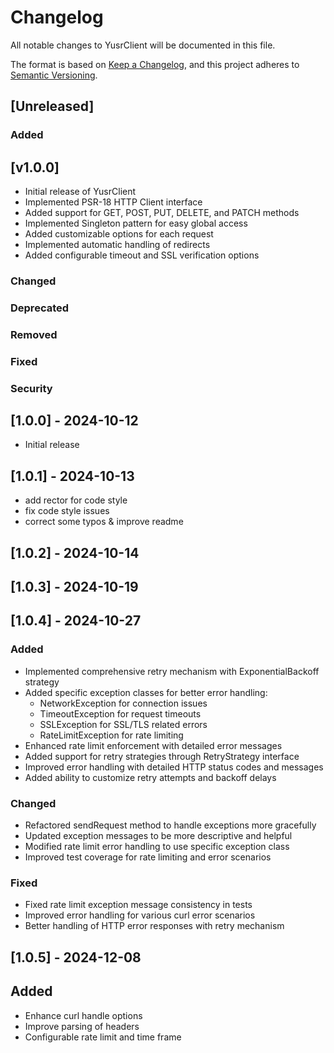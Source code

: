 # Changelog

All notable changes to YusrClient will be documented in this file.

The format is based on [Keep a Changelog](https://keepachangelog.com/en/1.0.0/),
and this project adheres to [Semantic Versioning](https://semver.org/spec/v2.0.0.html).

## [Unreleased]

### Added

## [v1.0.0]

- Initial release of YusrClient
- Implemented PSR-18 HTTP Client interface
- Added support for GET, POST, PUT, DELETE, and PATCH methods
- Implemented Singleton pattern for easy global access
- Added customizable options for each request
- Implemented automatic handling of redirects
- Added configurable timeout and SSL verification options

### Changed

### Deprecated

### Removed

### Fixed

### Security

## [1.0.0] - 2024-10-12

- Initial release

## [1.0.1] - 2024-10-13

- add rector for code style
- fix code style issues
- correct some typos & improve readme

## [1.0.2] - 2024-10-14

## [1.0.3] - 2024-10-19

## [1.0.4] - 2024-10-27

### Added
- Implemented comprehensive retry mechanism with ExponentialBackoff strategy
- Added specific exception classes for better error handling:
  - NetworkException for connection issues
  - TimeoutException for request timeouts
  - SSLException for SSL/TLS related errors
  - RateLimitException for rate limiting
- Enhanced rate limit enforcement with detailed error messages
- Added support for retry strategies through RetryStrategy interface
- Improved error handling with detailed HTTP status codes and messages
- Added ability to customize retry attempts and backoff delays

### Changed
- Refactored sendRequest method to handle exceptions more gracefully
- Updated exception messages to be more descriptive and helpful
- Modified rate limit error handling to use specific exception class
- Improved test coverage for rate limiting and error scenarios

### Fixed
- Fixed rate limit exception message consistency in tests
- Improved error handling for various curl error scenarios
- Better handling of HTTP error responses with retry mechanism


## [1.0.5] - 2024-12-08

## Added
- Enhance curl handle options
- Improve parsing of headers
- Configurable rate limit and time frame
